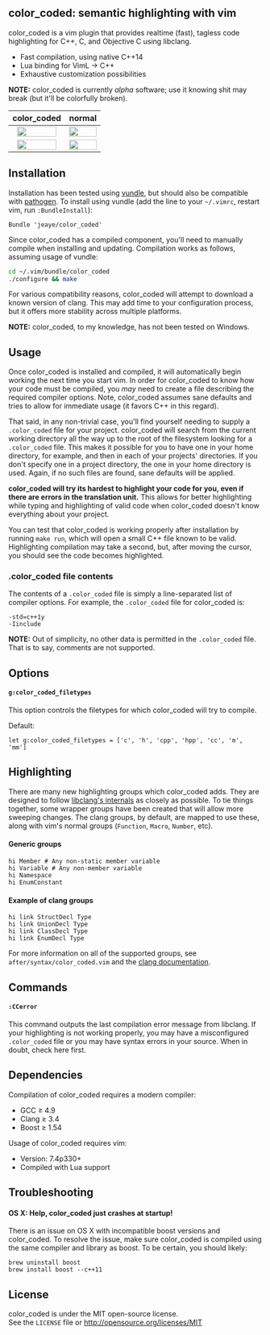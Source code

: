 color_coded: semantic highlighting with vim
---
color_coded is a vim plugin that provides realtime (fast), tagless code highlighting for C++, C, and Objective C using libclang.

  * Fast compilation, using native C++14
  * Lua binding for VimL -> C++
  * Exhaustive customization possibilities

**NOTE:** color_coded is currently _alpha_ software; use it knowing shit may break (but it'll be colorfully broken).

color_coded | normal
:----------:|:-----:
<img width="90%" src="https://raw.githubusercontent.com/jeaye/color_coded/0.1/res/col_1.png"/> | <img width="100%" src="https://raw.githubusercontent.com/jeaye/color_coded/0.1/res/no_col_1.png"/>
<img width="90%" src="https://raw.githubusercontent.com/jeaye/color_coded/0.1/res/col_2.png"/> | <img width="100%" src="https://raw.githubusercontent.com/jeaye/color_coded/0.1/res/no_col_2.png"/>

Installation
---
Installation has been tested using [vundle](https://github.com/gmarik/Vundle.vim), but should also be compatible with [pathogen](https://github.com/tpope/vim-pathogen). To install using vundle (add the line to your `~/.vimrc`, restart vim, run `:BundleInstall`):

```viml
Bundle 'jeaye/color_coded'
```

Since color_coded has a compiled component, you'll need to manually compile when installing and updating. Compilation works as follows, assuming usage of vundle:

```bash
cd ~/.vim/bundle/color_coded
./configure && make
```

For various compatibility reasons, color_coded will attempt to download a known version of clang. This may add time to your configuration process, but it offers more stability across multiple platforms.

**NOTE:** color_coded, to my knowledge, has not been tested on Windows.

Usage
---
Once color_coded is installed and compiled, it will automatically begin working the next time you start vim. In order for color_coded to know how your code must be compiled, you _may_ need to create a file describing the required compiler options. Note, color_coded assumes sane defaults and tries to allow for immediate usage (it favors C++ in this regard).

That said, in any non-trivial case, you'll find yourself needing to supply a `.color_coded` file for your project. color_coded will search from the current working directory all the way up to the root of the filesystem looking for a `.color_coded` file. This makes it possible for you to have one in your home directory, for example, and then in each of your projects' directories. If you don't specify one in a project directory, the one in your home directory is used. Again, if no such files are found, sane defaults will be applied.

**color_coded will try its hardest to highlight your code for you, even if there are errors in the translation unit.** This allows for better highlighting while typing and highlighting of valid code when color_coded doesn't know everything about your project.

You can test that color_coded is working properly after installation by running `make run`, which will open a small C++ file known to be valid. Highlighting compilation may take a second, but, after moving the cursor, you should see the code becomes highlighted.

### .color_coded file contents
The contents of a `.color_coded` file is simply a line-separated list of compiler options. For example, the `.color_coded` file for color_coded is:

```
-std=c++1y
-Iinclude
```

**NOTE:** Out of simplicity, no other data is permitted in the `.color_coded` file. That is to say, comments are not supported.

Options
---

#### `g:color_coded_filetypes`
This option controls the filetypes for which color_coded will try to compile.

Default:
```viml
let g:color_coded_filetypes = ['c', 'h', 'cpp', 'hpp', 'cc', 'm', 'mm']
```

Highlighting
---
There are many new highlighting groups which color_coded adds. They are designed to follow [libclang's internals](http://clang.llvm.org/doxygen/group__CINDEX.html#gaaccc432245b4cd9f2d470913f9ef0013) as closely as possible. To tie things together, some wrapper groups have been created that will allow more sweeping changes. The clang groups, by default, are mapped to use these, along with vim's normal groups (`Function`, `Macro`, `Number`, etc).

#### Generic groups
```viml
hi Member # Any non-static member variable
hi Variable # Any non-member variable
hi Namespace 
hi EnumConstant
```

#### Example of clang groups
```
hi link StructDecl Type
hi link UnionDecl Type
hi link ClassDecl Type
hi link EnumDecl Type
```

For more information on all of the supported groups, see `after/syntax/color_coded.vim` and the [clang documentation](http://clang.llvm.org/doxygen/group__CINDEX.html#gaaccc432245b4cd9f2d470913f9ef0013).

Commands
---

#### `:CCerror`
This command outputs the last compilation error message from libclang. If your highlighting is not working properly, you may have a misconfigured `.color_coded` file or you may have syntax errors in your source. When in doubt, check here first.

Dependencies
---
Compilation of color_coded requires a modern compiler:
  * GCC ≥ 4.9
  * Clang ≥ 3.4
  * Boost ≥ 1.54

Usage of color_coded requires vim:
  * Version: 7.4p330+
  * Compiled with Lua support

Troubleshooting
---

#### OS X: Help, color_coded just crashes at startup!
There is an issue on OS X with incompatible boost versions and color_coded. To resolve the issue, make sure color_coded is compiled using the same compiler and library as boost. To be certain, you should likely:
```shell
brew uninstall boost
brew install boost --c++11
```

License
---
color_coded is under the MIT open-source license.  
See the `LICENSE` file or http://opensource.org/licenses/MIT
